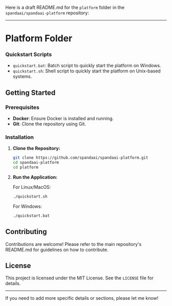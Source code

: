 Here is a draft README.md for the `platform` folder in the `spandaai/spandaai-platform` repository:

---

# Platform Folder

### Quickstart Scripts
- `quickstart.bat`: Batch script to quickly start the platform on Windows.
- `quickstart.sh`: Shell script to quickly start the platform on Unix-based systems.

## Getting Started

### Prerequisites
- **Docker**: Ensure Docker is installed and running.
- **Git**: Clone the repository using Git.

### Installation

1. **Clone the Repository:**
    ```bash
    git clone https://github.com/spandaai/spandaai-platform.git
    cd spandaai-platform
    cd platform
    ```

2. **Run the Application:**

    For Linux/MacOS:
    ```bash
    ./quickstart.sh
    ```

    For Windows:
    ```bash
    ./quickstart.bat
    ```

## Contributing

Contributions are welcome! Please refer to the main repository's README.md for guidelines on how to contribute.

## License

This project is licensed under the MIT License. See the `LICENSE` file for details.

---

If you need to add more specific details or sections, please let me know!
